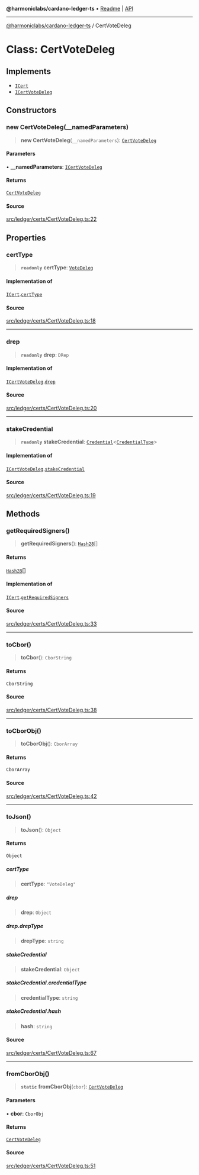 **@harmoniclabs/cardano-ledger-ts** • [Readme](../Introduction) \| [API](../globals)

***

[@harmoniclabs/cardano-ledger-ts](../Introduction) / CertVoteDeleg

# Class: CertVoteDeleg

## Implements

- [`ICert`](../interfaces/ICert)
- [`ICertVoteDeleg`](../interfaces/ICertVoteDeleg)

## Constructors

### new CertVoteDeleg(__namedParameters)

> **new CertVoteDeleg**(`__namedParameters`): [`CertVoteDeleg`](CertVoteDeleg)

#### Parameters

• **\_\_namedParameters**: [`ICertVoteDeleg`](../interfaces/ICertVoteDeleg)

#### Returns

[`CertVoteDeleg`](CertVoteDeleg)

#### Source

[src/ledger/certs/CertVoteDeleg.ts:22](https://github.com/HarmonicLabs/cardano-ledger-ts/blob/d1659b0/src/ledger/certs/CertVoteDeleg.ts#L22)

## Properties

### certType

> **`readonly`** **certType**: [`VoteDeleg`](../enumerations/CertificateType#votedeleg)

#### Implementation of

[`ICert`](../interfaces/ICert).[`certType`](../interfaces/ICert#certtype)

#### Source

[src/ledger/certs/CertVoteDeleg.ts:18](https://github.com/HarmonicLabs/cardano-ledger-ts/blob/d1659b0/src/ledger/certs/CertVoteDeleg.ts#L18)

***

### drep

> **`readonly`** **drep**: `DRep`

#### Implementation of

[`ICertVoteDeleg`](../interfaces/ICertVoteDeleg).[`drep`](../interfaces/ICertVoteDeleg#drep)

#### Source

[src/ledger/certs/CertVoteDeleg.ts:20](https://github.com/HarmonicLabs/cardano-ledger-ts/blob/d1659b0/src/ledger/certs/CertVoteDeleg.ts#L20)

***

### stakeCredential

> **`readonly`** **stakeCredential**: [`Credential`](Credential)\<[`CredentialType`](../enumerations/CredentialType)\>

#### Implementation of

[`ICertVoteDeleg`](../interfaces/ICertVoteDeleg).[`stakeCredential`](../interfaces/ICertVoteDeleg#stakecredential)

#### Source

[src/ledger/certs/CertVoteDeleg.ts:19](https://github.com/HarmonicLabs/cardano-ledger-ts/blob/d1659b0/src/ledger/certs/CertVoteDeleg.ts#L19)

## Methods

### getRequiredSigners()

> **getRequiredSigners**(): [`Hash28`](Hash28)[]

#### Returns

[`Hash28`](Hash28)[]

#### Implementation of

[`ICert`](../interfaces/ICert).[`getRequiredSigners`](../interfaces/ICert#getrequiredsigners)

#### Source

[src/ledger/certs/CertVoteDeleg.ts:33](https://github.com/HarmonicLabs/cardano-ledger-ts/blob/d1659b0/src/ledger/certs/CertVoteDeleg.ts#L33)

***

### toCbor()

> **toCbor**(): `CborString`

#### Returns

`CborString`

#### Source

[src/ledger/certs/CertVoteDeleg.ts:38](https://github.com/HarmonicLabs/cardano-ledger-ts/blob/d1659b0/src/ledger/certs/CertVoteDeleg.ts#L38)

***

### toCborObj()

> **toCborObj**(): `CborArray`

#### Returns

`CborArray`

#### Source

[src/ledger/certs/CertVoteDeleg.ts:42](https://github.com/HarmonicLabs/cardano-ledger-ts/blob/d1659b0/src/ledger/certs/CertVoteDeleg.ts#L42)

***

### toJson()

> **toJson**(): `Object`

#### Returns

`Object`

##### certType

> **certType**: `"VoteDeleg"`

##### drep

> **drep**: `Object`

##### drep.drepType

> **drepType**: `string`

##### stakeCredential

> **stakeCredential**: `Object`

##### stakeCredential.credentialType

> **credentialType**: `string`

##### stakeCredential.hash

> **hash**: `string`

#### Source

[src/ledger/certs/CertVoteDeleg.ts:67](https://github.com/HarmonicLabs/cardano-ledger-ts/blob/d1659b0/src/ledger/certs/CertVoteDeleg.ts#L67)

***

### fromCborObj()

> **`static`** **fromCborObj**(`cbor`): [`CertVoteDeleg`](CertVoteDeleg)

#### Parameters

• **cbor**: `CborObj`

#### Returns

[`CertVoteDeleg`](CertVoteDeleg)

#### Source

[src/ledger/certs/CertVoteDeleg.ts:51](https://github.com/HarmonicLabs/cardano-ledger-ts/blob/d1659b0/src/ledger/certs/CertVoteDeleg.ts#L51)
